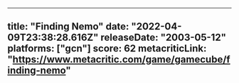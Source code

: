 
---
title: "Finding Nemo"
date: "2022-04-09T23:38:28.616Z"
releaseDate: "2003-05-12"
platforms: ["gcn"]
score: 62
metacriticLink: "https://www.metacritic.com/game/gamecube/finding-nemo"
---
